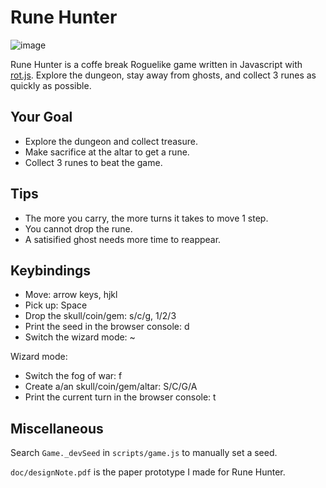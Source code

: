 # Rune Hunter

![image](https://github.com/Bozar/runeHunter/blob/master/doc/youWin.png)

Rune Hunter is a coffe break Roguelike game written in Javascript with [rot.js](https://github.com/ondras/rot.js). Explore the dungeon, stay away from ghosts, and collect 3 runes as quickly as possible.

## Your Goal

* Explore the dungeon and collect treasure.
* Make sacrifice at the altar to get a rune.
* Collect 3 runes to beat the game.

## Tips

* The more you carry, the more turns it takes to move 1 step.
* You cannot drop the rune.
* A satisified ghost needs more time to reappear.

## Keybindings

* Move: arrow keys, hjkl
* Pick up: Space
* Drop the skull/coin/gem: s/c/g, 1/2/3
* Print the seed in the browser console: d
* Switch the wizard mode: ~

Wizard mode:

* Switch the fog of war: f
* Create a/an skull/coin/gem/altar: S/C/G/A
* Print the current turn in the browser console: t

## Miscellaneous

Search `Game._devSeed` in `scripts/game.js` to manually set a seed.

`doc/designNote.pdf` is the paper prototype I made for Rune Hunter.
